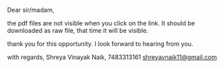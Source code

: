 Dear sir/madam,

the pdf files are not visible when you click on the link. It should be downloaded as raw file, that time it will be visible.

thank you for this opportunity.
I look forward to hearing from you.

with regards,
Shreya Vinayak Naik,
7483313161
shreyavnaik11@gmail.com
